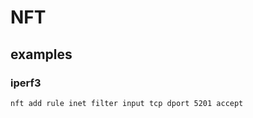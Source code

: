 NFT
===

examples
--------

### iperf3

```sh
nft add rule inet filter input tcp dport 5201 accept
```
